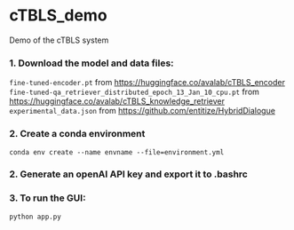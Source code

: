 # cTBLS_demo
Demo of the cTBLS system

### 1. Download the model and data files:

```fine-tuned-encoder.pt``` from https://huggingface.co/avalab/cTBLS_encoder  
```fine-tuned-qa_retriever_distributed_epoch_13_Jan_10_cpu.pt``` from https://huggingface.co/avalab/cTBLS_knowledge_retriever  
```experimental_data.json``` from https://github.com/entitize/HybridDialogue  

### 2. Create a conda environment 

    conda env create --name envname --file=environment.yml

### 2. Generate an openAI API key and export it to .bashrc

### 3. To run the GUI:  

    python app.py  
   
  
  
